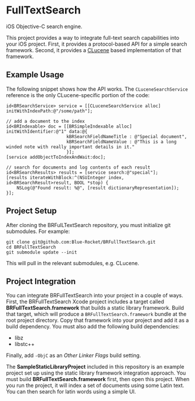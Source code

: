 FullTextSearch
==============

iOS Objective-C search engine.

This project provides a way to integrate full-text search capabilities
into your iOS project. First, it provides a protocol-based API for a 
simple search framework. Second, it provides a 
[CLucene](http://clucene.sourceforge.net/) based implementation of that
framework.

Example Usage
-------------

The following snippet shows how the API works. The `CLuceneSearchService`
reference is the only CLucene-specific portion of the code:

	id<BRSearchService> service = [[CLuceneSearchService alloc] initWithIndexPath:@"/some/path"];
	
	// add a document to the index
	id<BRIndexable> doc = [[BRSimpleIndexable alloc] initWithIdentifier:@"1" data:@{
						   kBRSearchFieldNameTitle : @"Special document",
						   kBRSearchFieldNameValue : @"This is a long winded note with really important details in it."
						   }];
	[service addObjectToIndexAndWait:doc];
	
	// search for documents and log contents of each result
	id<BRSearchResults> results = [service search:@"special"];
	[results iterateWithBlock:^(NSUInteger index, id<BRSearchResult>result, BOOL *stop) {
		NSLog(@"Found result: %@", [result dictionaryRepresentation]);
	}];

Project Setup
-------------

After cloning the BRFulLTextSearch repository, you must initialize git submodules.
For example:

	git clone git@github.com:Blue-Rocket/BRFullTextSearch.git
	cd BRFullTextSearch
	git submodule update --init
	
This will pull in the relevant submodules, e.g. CLucene.

Project Integration
-------------------

You can integrate BRFullTextSearch into your project in a couple of ways. First,
the BRFullTextSearch Xcode project includes a target called 
**BRFullTextSearch.framework** that builds a static library framework. Build 
that target, which will produce a `BRFullTextSearch.framework` bundle at 
the root project directory. Copy that framework into your project and add it
as a build dependency. You must also add the following build dependencies:

 * libz
 * libstc++

Finally, add `-ObjC` as an *Other Linker Flags* build setting.

The **SampleStaticLibraryProject** included in this repository is an example
project set up using the static library framework integration approach. You
must build **BRFullTextSearch.framework** first, then open this project. When
you run the project, it will index a set of documents using some Latin text.
You can then search for latin words using a simple UI.
